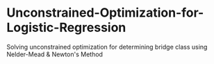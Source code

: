 # Unconstrained-Optimization-for-Logistic-Regression
Solving unconstrained optimization for determining bridge class using Nelder-Mead &amp; Newton's Method
